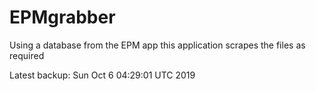 # EPMgrabber
Using a database from the EPM app this application scrapes the files as required


Latest backup: Sun Oct 6 04:29:01 UTC 2019
